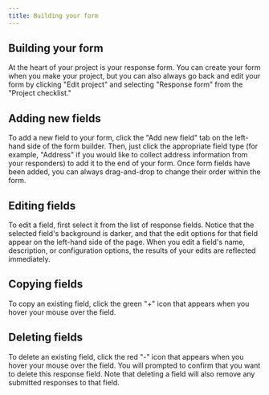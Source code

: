```yaml
---
title: Building your form
---
```


## Building your form

At the heart of your project is your response form. You can create your form when you make your project, but you can also always go back and edit your form by clicking "Edit project" and selecting "Response form" from the "Project checklist."

## Adding new fields

To add a new field to your form, click the "Add new field" tab on the left-hand side of the form builder. Then, just click the appropriate field type (for example, "Address" if you would like to collect address information from your responders) to add it to the end of your form. Once form fields have been added, you can always drag-and-drop to change their order within the form.

## Editing fields

To edit a field, first select it from the list of response fields. Notice that the selected field's background is darker, and that the edit options for that field appear on the left-hand side of the page. When you edit a field's name, description, or configuration options, the results of your edits are reflected immediately.

## Copying fields

To copy an existing field, click the green "+" icon that appears when you hover your mouse over the field.

## Deleting fields

To delete an existing field, click the red "-" icon that appears when you hover your mouse over the field. You will prompted to confirm that you want to delete this response field. Note that deleting a field will also remove any submitted responses to that field.

